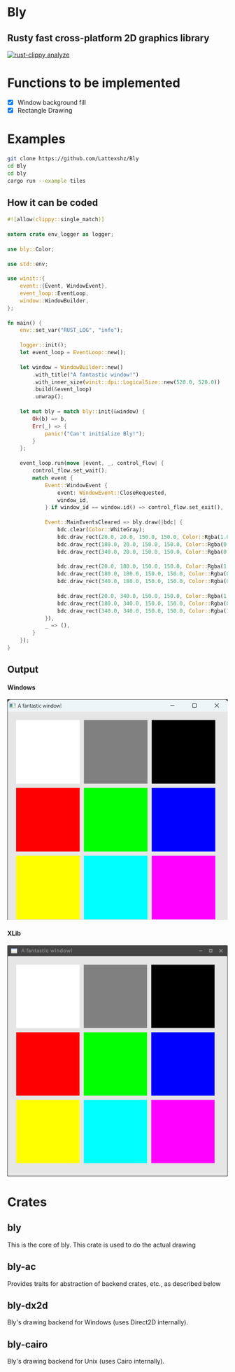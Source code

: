 # Bly
## Rusty fast cross-platform 2D graphics library
[![rust-clippy analyze](https://github.com/Lattexshz/Bly/actions/workflows/rust-clippy.yml/badge.svg)](https://github.com/Lattexshz/Bly/actions/workflows/rust-clippy.yml)

# Functions to be implemented

 - [X] Window background fill
 - [X] Rectangle Drawing

# Examples
```bash
git clone https://github.com/Lattexshz/Bly
cd Bly
cd bly
cargo run --example tiles
```


## How it can be coded
```Rust
#![allow(clippy::single_match)]

extern crate env_logger as logger;

use bly::Color;

use std::env;

use winit::{
    event::{Event, WindowEvent},
    event_loop::EventLoop,
    window::WindowBuilder,
};

fn main() {
    env::set_var("RUST_LOG", "info");

    logger::init();
    let event_loop = EventLoop::new();

    let window = WindowBuilder::new()
        .with_title("A fantastic window!")
        .with_inner_size(winit::dpi::LogicalSize::new(520.0, 520.0))
        .build(&event_loop)
        .unwrap();

    let mut bly = match bly::init(&window) {
        Ok(b) => b,
        Err(_) => {
            panic!("Can't initialize Bly!");
        }
    };

    event_loop.run(move |event, _, control_flow| {
        control_flow.set_wait();
        match event {
            Event::WindowEvent {
                event: WindowEvent::CloseRequested,
                window_id,
            } if window_id == window.id() => control_flow.set_exit(),

            Event::MainEventsCleared => bly.draw(|bdc| {
                bdc.clear(Color::WhiteGray);
                bdc.draw_rect(20.0, 20.0, 150.0, 150.0, Color::Rgba(1.0, 1.0, 1.0, 1.0));
                bdc.draw_rect(180.0, 20.0, 150.0, 150.0, Color::Rgba(0.5, 0.5, 0.5, 1.0));
                bdc.draw_rect(340.0, 20.0, 150.0, 150.0, Color::Rgba(0.0, 0.0, 0.0, 1.0));

                bdc.draw_rect(20.0, 180.0, 150.0, 150.0, Color::Rgba(1.0, 0.0, 0.0, 1.0));
                bdc.draw_rect(180.0, 180.0, 150.0, 150.0, Color::Rgba(0.0, 1.0, 0.0, 1.0));
                bdc.draw_rect(340.0, 180.0, 150.0, 150.0, Color::Rgba(0.0, 0.0, 1.0, 1.0));

                bdc.draw_rect(20.0, 340.0, 150.0, 150.0, Color::Rgba(1.0, 1.0, 0.0, 1.0));
                bdc.draw_rect(180.0, 340.0, 150.0, 150.0, Color::Rgba(0.0, 1.0, 1.0, 1.0));
                bdc.draw_rect(340.0, 340.0, 150.0, 150.0, Color::Rgba(1.0, 0.0, 1.0, 1.0));
            }),
            _ => (),
        }
    });
}

```

## Output
#### Windows
![windows](res/img/tiles_windows.png)
#### XLib
![xlib](res/img/tiles_xlib.png)

# Crates

## bly
This is the core of bly. This crate is used to do the actual drawing

## bly-ac
Provides traits for abstraction of backend crates, etc., as described below

## bly-dx2d
Bly's drawing backend for Windows (uses Direct2D internally).

## bly-cairo
Bly's drawing backend for Unix (uses Cairo internally).